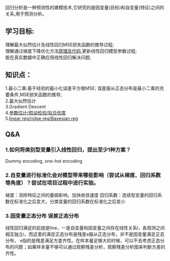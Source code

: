 
回归分析是一种预测性的建模技术,它研究的是因变量(目标)和自变量(特征)之间的关系,用于预测分析。

## 学习目标:  
理解最大似然估计及线性回归MSE损失函数的推导过程;  
理解通过梯度下降优化方法[原理及代码](https://zhuanlan.zhihu.com/p/36564434),更新线性回归模型参数过程;  
能在真实数据中正确应用线性回归解决问题;  

## 知识点：  
1.最小二乘:基于经验的最小化误差平方根MSE; 误差服从正态分布是最小二乘的充要条件,MSE损失函数的推导;  
2.最大似然估计  
3.Gradient Descent  
4.[参数估计/假设检验/拟合优度](https://zhuanlan.zhihu.com/p/48541799)  
5.[linear reg/ridge reg/Bayesian reg](https://zhuanlan.zhihu.com/p/86009986)

## Q&A
### 1.如何将类别型变量引入线性回归，提出至少1种方案？ 
Dummy encoding, one-hot encoding

### 2.自变量进行标准化会对模型带来哪些影响（尝试从梯度、回归系数等角度）？尝试在项目过程中进行实验。
梯度：消除特征之间的量纲影响，加快收敛速度 
回归系数：连续型变量的回归系数在标准化之后变大，分类变量的回归系数在标准化之后变小

### 3.因变量正态分布 误差正态分布

线性回归满足的前提是line，一是自变量和因变量之间存在线性关系l，各观测之间相互独立i，而这里的满足正态分布是残差e服从正态分布，并不是因变量满足正态分布， e指的是残差满足方差齐性。在样本量足够大的时候，可以不去考虑正态分布的问题；如果样本量不够可以通过观察残差分析，观察残差分析图来判断方差的齐性。